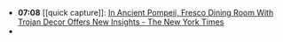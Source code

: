 - **07:08** [[quick capture]]:  [In Ancient Pompeii, Fresco Dining Room With Trojan Decor Offers New Insights - The New York Times](https://www.nytimes.com/2024/04/11/world/europe/pompeii-dining-room-trojan-war.html)
-